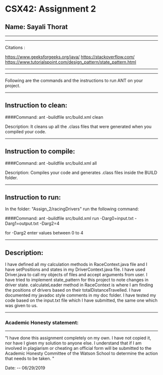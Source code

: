 # CSX42: Assignment 2
## Name: Sayali Thorat

-----------------------------------------------------------------------
-----------------------------------------------------------------------
Citations :

https://www.geeksforgeeks.org/java/
https://stackoverflow.com/
https://www.tutorialspoint.com/design_pattern/state_pattern.html

-----------------------------------------------------------------------
-----------------------------------------------------------------------
Following are the commands and the instructions to run ANT on your project.

-----------------------------------------------------------------------
## Instruction to clean:

####Command: ant -buildfile src/build.xml clean

Description: It cleans up all the .class files that were generated when you
compiled your code.

-----------------------------------------------------------------------
## Instruction to compile:

####Command: ant -buildfile src/build.xml all

Description: Compiles your code and generates .class files inside the BUILD folder.

-----------------------------------------------------------------------
## Instruction to run:

In the folder: "Assign_2/racingDrivers" run the following command:

####Command: ant -buildfile src/build.xml run -Darg0=input.txt -Darg1=output.txt -Darg2=4

for -Darg2 enter values between 0 to 4

-----------------------------------------------------------------------
## Description:

I have defined all my calculation methods in RaceContext.java file and I have setPositions and states in my DriverContext.java file.
I have used Driver.java to call my objects of files and accept arguments from user.
I have tried to implement state_pattern for this project to note changes in driver state.
calculateLeader method in RaceContext is where I am finding the positions of drivers based on their totalDistanceTravelled.
I have documented my javadoc style comments in my doc folder.
I have tested my code based on the input.txt file which I have submitted, the same one which was given to us.


-----------------------------------------------------------------------
### Academic Honesty statement:
-----------------------------------------------------------------------

"I have done this assignment completely on my own. I have not copied
it, nor have I given my solution to anyone else. I understand that if
I am involved in plagiarism or cheating an official form will be
submitted to the Academic Honesty Committee of the Watson School to
determine the action that needs to be taken. "

Date: -- 06/29/2019
